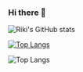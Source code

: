 ### Hi there 👋

<!--
**F4YY/F4YY** is a ✨ _special_ ✨ repository because its `README.md` (this file) appears on your GitHub profile.

Here are some ideas to get you started:

- 🔭 I’m currently working on ...
- 🌱 I’m currently learning React.js
- 👯 I’m looking to collaborate on ...
- 🤔 I’m looking for help with ...
- 💬 Ask me about ...
- 📫 How to reach me: ...
- 😄 Pronouns: ...
- ⚡ Fun fact: ...
-->

![Riki's GitHub stats](https://github-readme-stats.vercel.app/api?username=F4YY&show_icons=true&theme=tokyonight)

[![Top Langs](https://github-readme-stats.vercel.app/api/top-langs/?username=F4YY&layout=compact)](https://github.com/F4YY/github-readme-stats)

![Top Langs](https://github-readme-stats.vercel.app/api/top-langs/?username=F4YY&layout=compact&show=javascript,css,scss,html&theme=tokyonight)
